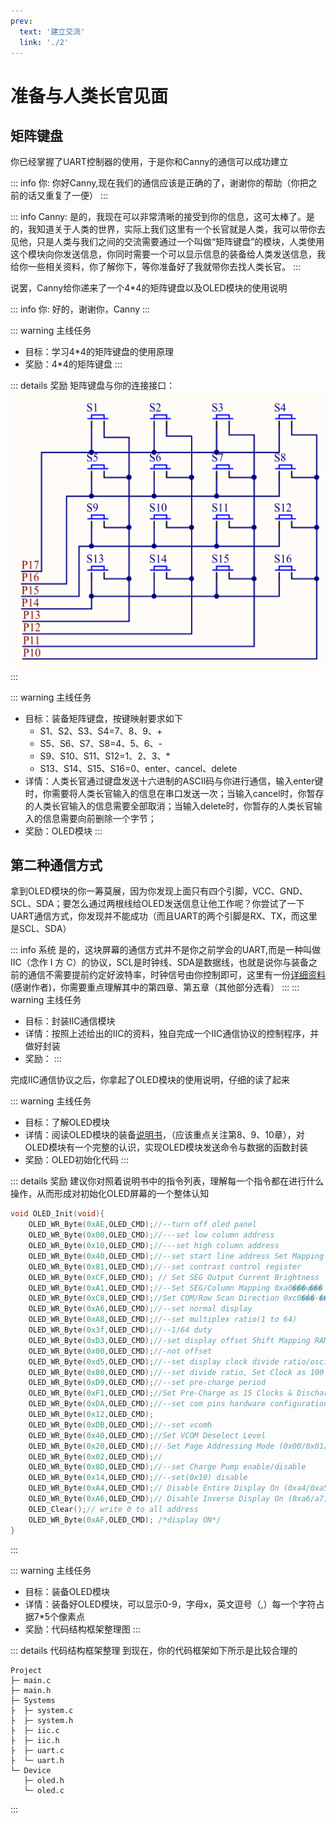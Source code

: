 ```yaml
---
prev:
  text: '建立交流'
  link: './2'
---
```

# 准备与人类长官见面
## 矩阵键盘
你已经掌握了UART控制器的使用，于是你和Canny的通信可以成功建立

::: info 你:
你好Canny,现在我们的通信应该是正确的了，谢谢你的帮助（你把之前的话又重复了一便）
:::

::: info Canny:
是的，我现在可以非常清晰的接受到你的信息，这可太棒了。是的，我知道关于人类的世界，实际上我们这里有一个长官就是人类，我可以带你去见他，只是人类与我们之间的交流需要通过一个叫做“矩阵键盘”的模块，人类使用这个模块向你发送信息，你同时需要一个可以显示信息的装备给人类发送信息，我给你一些相关资料，你了解你下，等你准备好了我就带你去找人类长官。
:::

说罢，Canny给你递来了一个4*4的矩阵键盘以及OLED模块的使用说明

::: info 你:
好的，谢谢你，Canny
:::

::: warning 主线任务
- 目标：学习4*4的矩阵键盘的使用原理
- 奖励：4*4的矩阵键盘
::: 

::: details 奖励
矩阵键盘与你的连接接口：
![](assets/Pasted%20image%2020241119193121.png)
:::

::: warning 主线任务
- 目标：装备矩阵键盘，按键映射要求如下
	- S1、S2、S3、S4=7、8、9、+
	- S5、S6、S7、S8=4、5、6、-
	- S9、S10、S11、S12=1、2、3、*
	- S13、S14、S15、S16=0、enter、cancel、delete
- 详情：人类长官通过键盘发送十六进制的ASCII码与你进行通信，输入enter键时，你需要将人类长官输入的信息在串口发送一次；当输入cancel时，你暂存的人类长官输入的信息需要全部取消；当输入delete时，你暂存的人类长官输入的信息需要向前删除一个字节；
- 奖励：OLED模块
::: 

## 第二种通信方式
拿到OLED模块的你一筹莫展，因为你发现上面只有四个引脚，VCC、GND、SCL、SDA；要怎么通过两根线给OLED发送信息让他工作呢？你尝试了一下UART通信方式，你发现并不能成功（而且UART的两个引脚是RX、TX，而这里是SCL、SDA）

::: info 系统
是的，这块屏幕的通信方式并不是你之前学会的UART,而是一种叫做IIC（念作 I 方 C）的协议，SCL是时钟线、SDA是数据线，也就是说你与装备之前的通信不需要提前约定好波特率，时钟信号由你控制即可，这里有一份[详细资料](https://blog.csdn.net/qq_39829913/article/details/104718185)(感谢作者)，你需要重点理解其中的第四章、第五章（其他部分选看）
:::
::: warning 主线任务
- 目标：封装IIC通信模块
- 详情：按照上述给出的IIC的资料，独自完成一个IIC通信协议的控制程序，并做好封装
- 奖励：
::: 

完成IIC通信协议之后，你拿起了OLED模块的使用说明，仔细的读了起来

::: warning 主线任务
- 目标：了解OLED模块
- 详情：阅读OLED模块的装备<a href ="../../embedded/C51/SSD1306.pdf" target="_blank">说明书</a>，（应该重点关注第8、9、10章），对OLED模块有一个完整的认识，实现OLED模块发送命令与数据的函数封装
- 奖励：OLED初始化代码
::: 

::: details 奖励
建议你对照着说明书中的指令列表，理解每一个指令都在进行什么操作，从而形成对初始化OLED屏幕的一个整体认知
```c
void OLED_Init(void){
	OLED_WR_Byte(0xAE,OLED_CMD);//--turn off oled panel
	OLED_WR_Byte(0x00,OLED_CMD);//---set low column address
	OLED_WR_Byte(0x10,OLED_CMD);//---set high column address
	OLED_WR_Byte(0x40,OLED_CMD);//--set start line address Set Mapping RAM Display Start Line (0x00~0x3F)
	OLED_WR_Byte(0x81,OLED_CMD);//--set contrast control register
	OLED_WR_Byte(0xCF,OLED_CMD); // Set SEG Output Current Brightness
	OLED_WR_Byte(0xA1,OLED_CMD);//--Set SEG/Column Mapping 0xa0���ҷ��� 0xa1����
	OLED_WR_Byte(0xC8,OLED_CMD);//Set COM/Row Scan Direction 0xc0���·��� 0xc8����
	OLED_WR_Byte(0xA6,OLED_CMD);//--set normal display
	OLED_WR_Byte(0xA8,OLED_CMD);//--set multiplex ratio(1 to 64)
	OLED_WR_Byte(0x3f,OLED_CMD);//--1/64 duty
	OLED_WR_Byte(0xD3,OLED_CMD);//-set display offset Shift Mapping RAM Counter (0x00~0x3F)
	OLED_WR_Byte(0x00,OLED_CMD);//-not offset
	OLED_WR_Byte(0xd5,OLED_CMD);//--set display clock divide ratio/oscillator frequency
	OLED_WR_Byte(0x80,OLED_CMD);//--set divide ratio, Set Clock as 100 Frames/Sec
	OLED_WR_Byte(0xD9,OLED_CMD);//--set pre-charge period
	OLED_WR_Byte(0xF1,OLED_CMD);//Set Pre-Charge as 15 Clocks & Discharge as 1 Clock
	OLED_WR_Byte(0xDA,OLED_CMD);//--set com pins hardware configuration
	OLED_WR_Byte(0x12,OLED_CMD);
	OLED_WR_Byte(0xDB,OLED_CMD);//--set vcomh
	OLED_WR_Byte(0x40,OLED_CMD);//Set VCOM Deselect Level
	OLED_WR_Byte(0x20,OLED_CMD);//-Set Page Addressing Mode (0x00/0x01/0x02)
	OLED_WR_Byte(0x02,OLED_CMD);//
	OLED_WR_Byte(0x8D,OLED_CMD);//--set Charge Pump enable/disable
	OLED_WR_Byte(0x14,OLED_CMD);//--set(0x10) disable
	OLED_WR_Byte(0xA4,OLED_CMD);// Disable Entire Display On (0xa4/0xa5)
	OLED_WR_Byte(0xA6,OLED_CMD);// Disable Inverse Display On (0xa6/a7)
	OLED_Clear();// write 0 to all address
	OLED_WR_Byte(0xAF,OLED_CMD); /*display ON*/
}
```
:::


::: warning 主线任务
- 目标：装备OLED模块
- 详情：装备好OLED模块，可以显示0-9，字母x，英文逗号（,）每一个字符占据7*5个像素点
- 奖励：代码结构框架整理图
::: 

::: details 代码结构框架整理
到现在，你的代码框架如下所示是比较合理的
```
Project
├─ main.c
├─ main.h
├─ Systems
├  ├─ system.c
├  ├─ system.h
├  ├─ iic.c
├  ├─ iic.h
├  ├─ uart.c
├  └─ uart.h
└─ Device
   ├─ oled.h
   └─ oled.c
   ```
:::